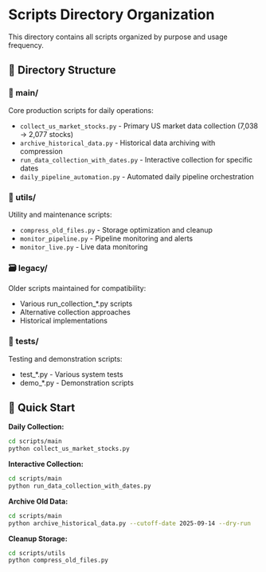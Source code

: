 # Scripts Directory Organization

This directory contains all scripts organized by purpose and usage frequency.

## 📁 Directory Structure

### 🎯 main/
Core production scripts for daily operations:
- `collect_us_market_stocks.py` - Primary US market data collection (7,038 → 2,077 stocks)
- `archive_historical_data.py` - Historical data archiving with compression
- `run_data_collection_with_dates.py` - Interactive collection for specific dates
- `daily_pipeline_automation.py` - Automated daily pipeline orchestration

### 🔧 utils/
Utility and maintenance scripts:
- `compress_old_files.py` - Storage optimization and cleanup
- `monitor_pipeline.py` - Pipeline monitoring and alerts
- `monitor_live.py` - Live data monitoring

### 🗃️ legacy/
Older scripts maintained for compatibility:
- Various run_collection_*.py scripts
- Alternative collection approaches
- Historical implementations

### 🧪 tests/
Testing and demonstration scripts:
- test_*.py - Various system tests
- demo_*.py - Demonstration scripts

## 🚀 Quick Start

**Daily Collection:**
```bash
cd scripts/main
python collect_us_market_stocks.py
```

**Interactive Collection:**
```bash
cd scripts/main
python run_data_collection_with_dates.py
```

**Archive Old Data:**
```bash
cd scripts/main
python archive_historical_data.py --cutoff-date 2025-09-14 --dry-run
```

**Cleanup Storage:**
```bash
cd scripts/utils
python compress_old_files.py
```